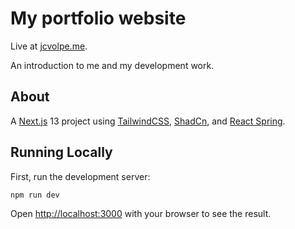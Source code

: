 # My portfolio website
Live at [jcvolpe.me](https://jcvolpe.me).

An introduction to me and my development work.

## About
A [Next.js](https://nextjs.org/) 13 project using [TailwindCSS](https://tailwindcss.com/), [ShadCn](https://ui.shadcn.com/), and [React Spring](https://www.react-spring.dev/).

## Running Locally

First, run the development server:

```bash
npm run dev
```

Open [http://localhost:3000](http://localhost:3000) with your browser to see the result.
